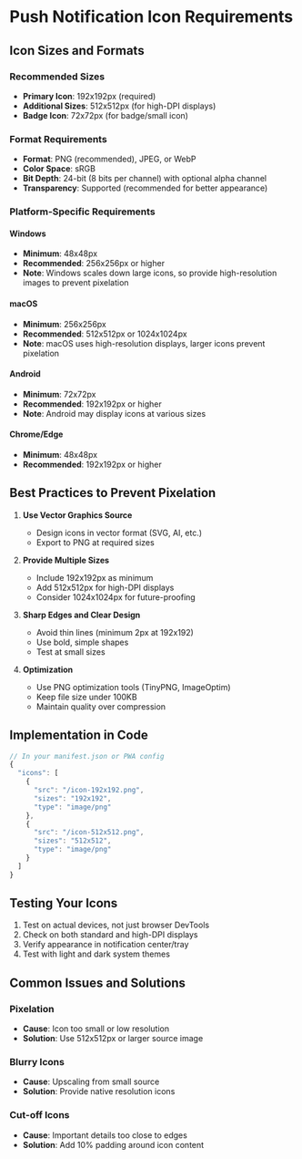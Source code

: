 # Push Notification Icon Requirements

## Icon Sizes and Formats

### Recommended Sizes
- **Primary Icon**: 192x192px (required)
- **Additional Sizes**: 512x512px (for high-DPI displays)
- **Badge Icon**: 72x72px (for badge/small icon)

### Format Requirements
- **Format**: PNG (recommended), JPEG, or WebP
- **Color Space**: sRGB
- **Bit Depth**: 24-bit (8 bits per channel) with optional alpha channel
- **Transparency**: Supported (recommended for better appearance)

### Platform-Specific Requirements

#### Windows
- **Minimum**: 48x48px
- **Recommended**: 256x256px or higher
- **Note**: Windows scales down large icons, so provide high-resolution images to prevent pixelation

#### macOS
- **Minimum**: 256x256px
- **Recommended**: 512x512px or 1024x1024px
- **Note**: macOS uses high-resolution displays, larger icons prevent pixelation

#### Android
- **Minimum**: 72x72px
- **Recommended**: 192x192px or higher
- **Note**: Android may display icons at various sizes

#### Chrome/Edge
- **Minimum**: 48x48px
- **Recommended**: 192x192px or higher

## Best Practices to Prevent Pixelation

1. **Use Vector Graphics Source**
   - Design icons in vector format (SVG, AI, etc.)
   - Export to PNG at required sizes

2. **Provide Multiple Sizes**
   - Include 192x192px as minimum
   - Add 512x512px for high-DPI displays
   - Consider 1024x1024px for future-proofing

3. **Sharp Edges and Clear Design**
   - Avoid thin lines (minimum 2px at 192x192)
   - Use bold, simple shapes
   - Test at small sizes

4. **Optimization**
   - Use PNG optimization tools (TinyPNG, ImageOptim)
   - Keep file size under 100KB
   - Maintain quality over compression

## Implementation in Code

```javascript
// In your manifest.json or PWA config
{
  "icons": [
    {
      "src": "/icon-192x192.png",
      "sizes": "192x192",
      "type": "image/png"
    },
    {
      "src": "/icon-512x512.png",
      "sizes": "512x512",
      "type": "image/png"
    }
  ]
}
```

## Testing Your Icons

1. Test on actual devices, not just browser DevTools
2. Check on both standard and high-DPI displays
3. Verify appearance in notification center/tray
4. Test with light and dark system themes

## Common Issues and Solutions

### Pixelation
- **Cause**: Icon too small or low resolution
- **Solution**: Use 512x512px or larger source image

### Blurry Icons
- **Cause**: Upscaling from small source
- **Solution**: Provide native resolution icons

### Cut-off Icons
- **Cause**: Important details too close to edges
- **Solution**: Add 10% padding around icon content